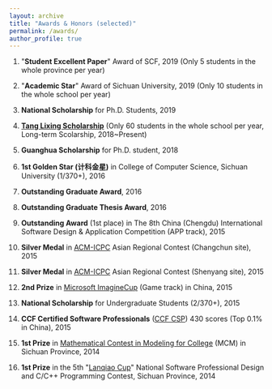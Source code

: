 ```yaml
---
layout: archive
title: "Awards & Honors (selected)"
permalink: /awards/
author_profile: true
---
```

1. "**Student Excellent Paper**" Award of SCF, 2019 (Only 5 students in the whole province per year) 

2. "**Academic Star**" Award of Sichuan University, 2019 (Only 10 students in the whole school per year)

3. **National Scholarship** for Ph.D. Students, 2019

4. [**Tang Lixing Scholarship**](https://baike.baidu.com/item/%E5%94%90%E7%AB%8B%E6%96%B0%E6%95%99%E8%82%B2%E5%8F%91%E5%B1%95%E5%9F%BA%E9%87%91) (Only 60 students in the whole school per year, Long-term Scolarship, 2018~Present)  

5. **Guanghua Scholarship** for Ph.D. student, 2018  

6. **1st Golden Star (计科金星)** in College of Computer Science, Sichuan University (1/370+), 2016  

7. **Outstanding Graduate Award**, 2016

8. **Outstanding Graduate Thesis Award**, 2016

9. **Outstanding Award** (1st place) in The 8th China (Chengdu) International Software Design & Application Competition (APP track), 2015   

10. **Silver Medal** in [ACM-ICPC](https://icpc.baylor.edu/) Asian Regional Contest (Changchun site), 2015  

11. **Silver Medal** in [ACM-ICPC](https://icpc.baylor.edu/) Asian Regional Contest (Shenyang site), 2015  

12. **2nd Prize** in [Microsoft ImagineCup](https://imaginecup.microsoft.com/zh-cn/Events?id=0) (Game track) in China, 2015  

13. **National Scholarship** for Undergraduate Students (2/370+), 2015  

14. **CCF Certified Software Professionals** ([CCF CSP](http://www.cspro.org/)) 430 scores (Top 0.1% in China), 2015

15. **1st Prize** in [Mathematical Contest in Modeling for College](https://www.comap.com/undergraduate/contests/mcm/) (MCM) in Sichuan Province, 2014  

16. **1st Prize** in the 5th "[Lanqiao Cup](http://www.lanqiao.org/)" National Software Professional Design and C/C++ Programming Contest, Sichuan Province, 2014 










